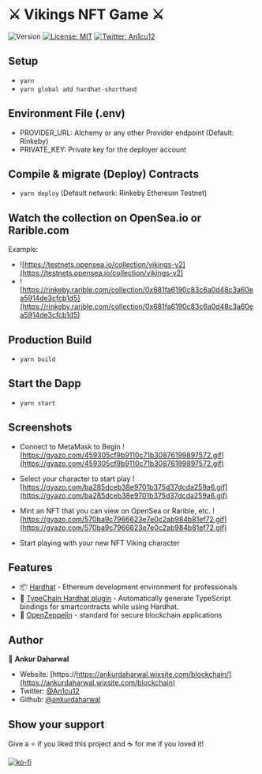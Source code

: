 # ⚔️ Vikings NFT Game ⚔️

![Version](https://img.shields.io/badge/version-0.0.1-blue.svg?cacheSeconds=2592000)
[![License: MIT](https://img.shields.io/badge/License-MIT-yellow.svg)](#)
[![Twitter: An1cu12](https://img.shields.io/twitter/follow/an1cu12.svg?style=social)](https://twitter.com/An1cu12)

## Setup
- `yarn`
- `yarn global add hardhat-shorthand`

## Environment File (.env)
- PROVIDER_URL: Alchemy or any other Provider endpoint (Default: Rinkeby)
- PRIVATE_KEY: Private key for the deployer account

## Compile & migrate (Deploy) Contracts
- `yarn deploy` (Default network: Rinkeby Ethereum Testnet)

## Watch the collection on OpenSea.io or Rarible.com
Example: 
- ![https://testnets.opensea.io/collection/vikings-v2](https://testnets.opensea.io/collection/vikings-v2)
- ![https://rinkeby.rarible.com/collection/0x681fa6190c83c6a0d48c3a60ea5914de3cfcb1d5](https://rinkeby.rarible.com/collection/0x681fa6190c83c6a0d48c3a60ea5914de3cfcb1d5)

## Production Build
- `yarn build`

## Start the Dapp
- `yarn start`

## Screenshots

- Connect to MetaMask to Begin
![https://gyazo.com/459305cf9b9110c71b30876199897572.gif](https://gyazo.com/459305cf9b9110c71b30876199897572.gif)

- Select your character to start play
![https://gyazo.com/ba285dceb38e9701b375d37dcda259a6.gif](https://gyazo.com/ba285dceb38e9701b375d37dcda259a6.gif)

- Mint an NFT that you can view on OpenSea or Rarible, etc.
![https://gyazo.com/570ba9c7966623e7e0c2ab984b81ef72.gif](https://gyazo.com/570ba9c7966623e7e0c2ab984b81ef72.gif)

- Start playing with your new NFT Viking character

## Features
- 📦 [Hardhat](https://hardhat.org/) - Ethereum development environment for professionals
- 🦾 [TypeChain Hardhat plugin](https://github.com/ethereum-ts/TypeChain/tree/master/packages/hardhat) - Automatically generate TypeScript bindings for smartcontracts while using Hardhat.
- 🎨 [OpenZeppelin](https://docs.openzeppelin.com/contracts/4.x/) - standard for secure blockchain applications

## Author

👤 **Ankur Daharwal**

- Website: [https://https://ankurdaharwal.wixsite.com/blockchain/](https://ankurdaharwal.wixsite.com/blockchain)
- Twitter: [@An1cu12](https://twitter.com/An1cu12)
- Github: [@ankurdaharwal](https://github.com/ankurdaharwal)

## Show your support

Give a ⭐️ if you liked this project and ☕ for me if you loved it!

[![ko-fi](https://ko-fi.com/img/githubbutton_sm.svg)](ko-fi.com/an1cu12)
